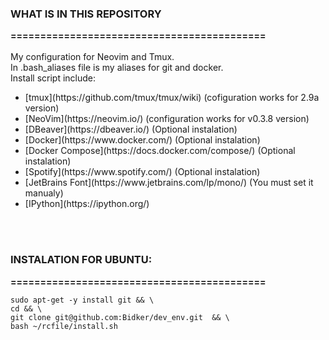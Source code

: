 <h3>WHAT IS IN THIS REPOSITORY</h3>
<b>===========================================</b>
<br/>
<br/>
My configuration for Neovim and Tmux. <br/>
In .bash_aliases file is my aliases for git and docker. <br/>
Install script include:
<ul>
    <li>[tmux](https://github.com/tmux/tmux/wiki) (cofiguration works for 2.9a version)</li>
    <li>[NeoVim](https://neovim.io/) (configuration works for v0.3.8 version)</li>
    <li>[DBeaver](https://dbeaver.io/) (Optional instalation)</li>
    <li>[Docker](https://www.docker.com/) (Optional instalation)</li>
    <li>[Docker Compose](https://docs.docker.com/compose/) (Optional instalation)</li>
    <li>[Spotify](https://www.spotify.com/) (Optional instalation)</li>
    <li>[JetBrains Font](https://www.jetbrains.com/lp/mono/) (You must set it manualy)</li>
    <li>[IPython](https://ipython.org/)</li>
</ul>
<br/>
<br/>
<h3>INSTALATION FOR UBUNTU:</h3>
<b>===========================================</b>


    sudo apt-get -y install git && \
    cd && \
    git clone git@github.com:Bidker/dev_env.git  && \
    bash ~/rcfile/install.sh
